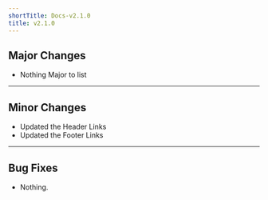 ```yaml
---
shortTitle: Docs-v2.1.0
title: v2.1.0
---
```


## Major Changes
* Nothing Major to list

---

## Minor Changes
* Updated the Header Links
* Updated the Footer Links

---

## Bug Fixes
* Nothing.
